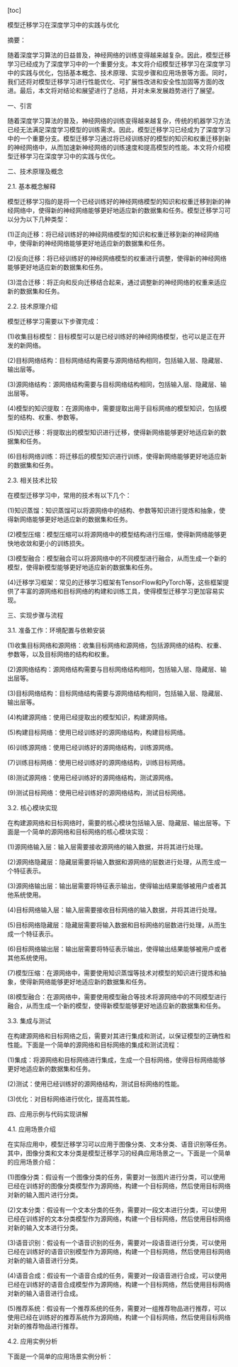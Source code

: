 
[toc]                    
                
                
模型迁移学习在深度学习中的实践与优化

摘要：

随着深度学习算法的日益普及，神经网络的训练变得越来越复杂。因此，模型迁移学习已经成为了深度学习中的一个重要分支。本文将介绍模型迁移学习在深度学习中的实践与优化，包括基本概念、技术原理、实现步骤和应用场景等方面。同时，我们还将对模型迁移学习进行性能优化、可扩展性改进和安全性加固等方面的改进。最后，本文将对结论和展望进行了总结，并对未来发展趋势进行了展望。

一、引言

随着深度学习算法的普及，神经网络的训练变得越来越复杂，传统的机器学习方法已经无法满足深度学习模型的训练需求。因此，模型迁移学习已经成为了深度学习中的一个重要分支。模型迁移学习通过将已经训练好的模型的知识和权重迁移到新的神经网络中，从而加速新神经网络的训练速度和提高模型的性能。本文将介绍模型迁移学习在深度学习中的实践与优化。

二、技术原理及概念

2.1. 基本概念解释

模型迁移学习指的是将一个已经训练好的神经网络模型的知识和权重迁移到新的神经网络中，使得新的神经网络能够更好地适应新的数据集和任务。模型迁移学习可以分为以下几种类型：

(1)正向迁移：将已经训练好的神经网络模型的知识和权重迁移到新的神经网络中，使得新的神经网络能够更好地适应新的数据集和任务。

(2)反向迁移：将已经训练好的神经网络模型的权重进行调整，使得新的神经网络能够更好地适应新的数据集和任务。

(3)混合迁移：将正向和反向迁移结合起来，通过调整新的神经网络的权重来适应新的数据集和任务。

2.2. 技术原理介绍

模型迁移学习需要以下步骤完成：

(1)收集目标模型：目标模型可以是已经训练好的神经网络模型，也可以是正在开发的新网络。

(2)目标网络结构：目标网络结构需要与源网络结构相同，包括输入层、隐藏层、输出层等。

(3)源网络结构：源网络结构需要与目标网络结构相同，包括输入层、隐藏层、输出层等。

(4)模型的知识提取：在源网络中，需要提取出用于目标网络的模型知识，包括模型的结构、权重、参数等。

(5)知识迁移：将提取出的模型知识进行迁移，使得新网络能够更好地适应新的数据集和任务。

(6)目标网络训练：将迁移后的模型知识进行训练，使得新网络能够更好地适应新的数据集和任务。

2.3. 相关技术比较

在模型迁移学习中，常用的技术有以下几个：

(1)知识蒸馏：知识蒸馏可以将源网络中的结构、参数等知识进行提炼和抽象，使得新网络能够更好地适应新的数据集和任务。

(2)模型压缩：模型压缩可以将源网络中的模型结构进行压缩，使得新网络能够更快地收敛和更小的训练损失。

(3)模型融合：模型融合可以将源网络中的不同模型进行融合，从而生成一个新的模型，使得新模型能够更好地适应新的数据集和任务。

(4)迁移学习框架：常见的迁移学习框架有TensorFlow和PyTorch等，这些框架提供了丰富的源网络和目标网络的构建和训练工具，使得模型迁移学习更加容易实现。

三、实现步骤与流程

3.1. 准备工作：环境配置与依赖安装

(1)收集目标网络和源网络：收集目标网络和源网络，包括源网络的结构、权重、参数等，以及目标网络的结构和权重。

(2)源网络结构：源网络结构需要与目标网络结构相同，包括输入层、隐藏层、输出层等。

(3)目标网络结构：目标网络结构需要与源网络结构相同，包括输入层、隐藏层、输出层等。

(4)构建源网络：使用已经提取出的模型知识，构建源网络。

(5)构建目标网络：使用已经训练好的源网络结构，构建目标网络。

(6)训练源网络：使用已经训练好的源网络结构，训练源网络。

(7)训练目标网络：使用已经训练好的源网络结构，训练目标网络。

(8)测试源网络：使用已经训练好的源网络结构，测试源网络。

(9)测试目标网络：使用已经训练好的源网络结构，测试目标网络。

3.2. 核心模块实现

在构建源网络和目标网络时，需要的核心模块包括输入层、隐藏层、输出层等。下面是一个简单的源网络和目标网络的核心模块实现：

(1)源网络输入层：输入层需要接收源网络的输入数据，并将其进行处理。

(2)源网络隐藏层：隐藏层需要将输入数据和源网络的层数进行处理，从而生成一个特征表示。

(3)源网络输出层：输出层需要将特征表示输出，使得输出结果能够被用户或者其他系统使用。

(4)目标网络输入层：输入层需要接收目标网络的输入数据，并将其进行处理。

(5)目标网络隐藏层：隐藏层需要将输入数据和目标网络的层数进行处理，从而生成一个特征表示。

(6)目标网络输出层：输出层需要将特征表示输出，使得输出结果能够被用户或者其他系统使用。

(7)模型压缩：在源网络中，需要使用知识蒸馏等技术对模型的知识进行提炼和抽象，使得新网络能够更好地适应新的数据集和任务。

(8)模型融合：在源网络中，需要使用模型融合等技术将源网络中的不同模型进行融合，从而生成一个新的模型，使得新模型能够更好地适应新的数据集和任务。

3.3. 集成与测试

在构建源网络和目标网络之后，需要对其进行集成和测试，以保证模型的正确性和性能。下面是一个简单的源网络和目标网络的集成和测试流程：

(1)集成：将源网络和目标网络进行集成，生成一个目标网络，使得目标网络能够更好地适应新的数据集和任务。

(2)测试：使用已经训练好的源网络结构，测试目标网络的性能。

(3)优化：对目标网络进行优化，提高其性能。

四、应用示例与代码实现讲解

4.1. 应用场景介绍

在实际应用中，模型迁移学习可以应用于图像分类、文本分类、语音识别等任务。其中，图像分类和文本分类是模型迁移学习的经典应用场景之一。下面是一个简单的应用场景介绍：

(1)图像分类：假设有一个图像分类的任务，需要对一张图片进行分类，可以使用已经在训练好的图像分类模型作为源网络，构建一个目标网络，然后使用目标网络对新的输入图片进行分类。

(2)文本分类：假设有一个文本分类的任务，需要对一段文本进行分类，可以使用已经在训练好的文本分类模型作为源网络，构建一个目标网络，然后使用目标网络对新的输入文本进行分类。

(3)语音识别：假设有一个语音识别的任务，需要对一段语音进行分类，可以使用已经在训练好的语音识别模型作为源网络，构建一个目标网络，然后使用目标网络对新的输入语音进行分类。

(4)语音合成：假设有一个语音合成的任务，需要对一段语音进行合成，可以使用已经在训练好的语音合成模型作为源网络，构建一个目标网络，然后使用目标网络对新的输入语音进行合成。

(5)推荐系统：假设有一个推荐系统的任务，需要对一组推荐物品进行推荐，可以使用已经在训练好的推荐系统作为源网络，构建一个目标网络，然后使用目标网络对新的推荐物品进行推荐。

4.2. 应用实例分析

下面是一个简单的应用场景实例分析：

